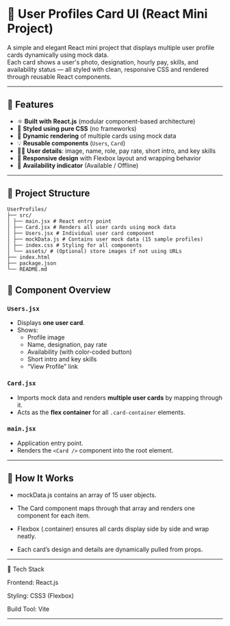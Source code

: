 # 👥 User Profiles Card UI (React Mini Project)

A simple and elegant React mini project that displays multiple user profile cards dynamically using mock data.  
Each card shows a user's photo, designation, hourly pay, skills, and availability status — all styled with clean, responsive CSS and rendered through reusable React components.

---

## 🚀 Features

- ⚛️ **Built with React.js** (modular component-based architecture)
- 🎨 **Styled using pure CSS** (no frameworks)
- 🧱 **Dynamic rendering** of multiple cards using mock data
- 💡 **Reusable components** (`Users`, `Card`)
- 🧍‍♂️ **User details**: image, name, role, pay rate, short intro, and key skills
- 📱 **Responsive design** with Flexbox layout and wrapping behavior
- 💬 **Availability indicator** (Available / Offline)

---

## 📂 Project Structure

```
UserProfiles/
├── src/
│ ├── main.jsx # React entry point
│ ├── Card.jsx # Renders all user cards using mock data
│ ├── Users.jsx # Individual user card component
│ ├── mockData.js # Contains user mock data (15 sample profiles)
│ ├── index.css # Styling for all components
│ └── assets/ # (Optional) store images if not using URLs
├── index.html
├── package.json
└── README.md
```

## 🧠 Component Overview

### `Users.jsx`
- Displays **one user card**.
- Shows:
  - Profile image
  - Name, designation, pay rate
  - Availability (with color-coded button)
  - Short intro and key skills
  - “View Profile” link

### `Card.jsx`
- Imports mock data and renders **multiple user cards** by mapping through it.
- Acts as the **flex container** for all `.card-container` elements.

### `main.jsx`
- Application entry point.
- Renders the `<Card />` component into the root element.

---

🧩 How It Works
---
- mockData.js contains an array of 15 user objects.

- The Card component maps through that array and renders one <Users /> component for each item.

- Flexbox (.container) ensures all cards display side by side and wrap neatly.

- Each card’s design and details are dynamically pulled from props.

---

🧰 Tech Stack

Frontend: React.js

Styling: CSS3 (Flexbox)

Build Tool: Vite

---